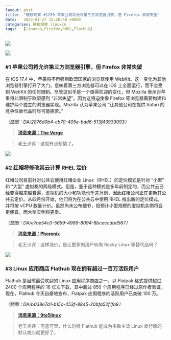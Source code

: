 ```yaml
---
layout: post
title:	"硬核观察 #1259 苹果公司将允许第三方浏览器引擎，但 Firefox 非常失望"
date:	2024-01-27 15:28:48 +0800 
categories:	硬核观察 linuxcn 
tags:	[linuxcn,Firefox,RHEL,Flathub]
---
```



![](/Asserts/Images//attachment/album/202401/27/152634vl93z44k8ahe778a.jpg)


![](/Asserts/Images//attachment/album/202401/27/152714x70s50em067rm5m0.png)


### #1 苹果公司将允许第三方浏览器引擎，但 Firefox 非常失望


在 iOS 17.4 中，苹果将不再强制欧盟国家的浏览器使用 WebKit。这一变化为其他浏览器引擎打开了大门，意味着第三方浏览器可以在 iOS 上全面运行，而不会受到 WebKit 的任何限制。尽管这似乎是一个值得欢迎的变化，但 Mozilla 表示对苹果将此限制于欧盟感到 “非常失望”。因为这将迫使像 Firefox 等浏览器需要构建和维护两个独立的浏览器实现。Mozilla 认为苹果公司 “让其他公司在提供 Safari 的竞争性替代品时尽可能痛苦。”


*（插图：DA/2876d0b4-cb70-405e-bad6-513f43933093）*



> 
> **[消息来源：The Verge](https://www.theverge.com/2024/1/26/24052067/mozilla-apple-ios-browser-rules-firefox)**
> 
> 
> 



> 
> 老王点评：这就有点矫情了。
> 
> 
> 


![](/Asserts/Images//attachment/album/202401/27/152645g89z185oe9wwb51a.png)


### #2 红帽将修改其云计算 RHEL 定价


红帽公司目前针对公共云使用红帽企业 Linux（RHEL）的定价模式是针对 “小型” 和 “大型” 虚拟机的两级模式。但是，鉴于这种模式是多年前制定的，而公共云已经变得越来越普遍，虚拟机的大小和功能也千差万别，因此红帽公司正在更新其公共云定价。从四月份开始，他们将为在公共云中使用 RHEL 推出新的定价模式，并将按 vCPU 数量计价。虽然尚未公布细节，但预计小型规模的虚拟机实例将会更便宜，而大型实例将更贵。


*（插图：DA/e7ae54c0-5659-4989-8094-8bcaccdbd567）*



> 
> **[消息来源：Phoronix](https://www.phoronix.com/news/RHEL-New-Cloud-Pricing)**
> 
> 
> 



> 
> 老王点评：这样涨价，是让更多的用户转向 Rocky Linux 等替代品吗？
> 
> 
> 


![](/Asserts/Images//attachment/album/202401/27/152828yov5z05242lpm928.png)


### #3 Linux 应用商店 Flathub 现在拥有超过一百万活跃用户


Flathub 是目前最受欢迎的 Linux 应用程序商店之一，以 Flatpak 格式提供超过 2400 个应用程序的 16 亿次下载，其中超过 850 个应用程序已经过原作者验证。现在，Flathub 今天自豪地宣布，Flatpak 应用程序的活跃用户已突破 100 万。


*（插图：DA/b038e7d1-b15c-453f-8845-20bfa52f1fa9）*



> 
> **[消息来源：9to5linux](https://9to5linux.com/flathub-now-has-over-one-million-active-flatpak-app-users)**
> 
> 
> 



> 
> 老王点评：可喜可贺，什么时候 Flathub 能成为多数主流 Linux 发行版的默认商店就更好了。
> 
> 
>
